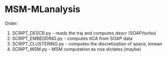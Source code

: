 # MSM-MLanalysis

Order:
1) SCRIPT_DESCR.py - reads the traj and computes descr (SOAP/turbo)
2) SCRIPT_EMBEDDING.py - computes tICA from SOAP data
3) SCRIPT_CLUSTERING.py - computes the discretization of space, kmean
4) SCRIPT_MSM.py - MSM computation as noe dictates (maybe)
